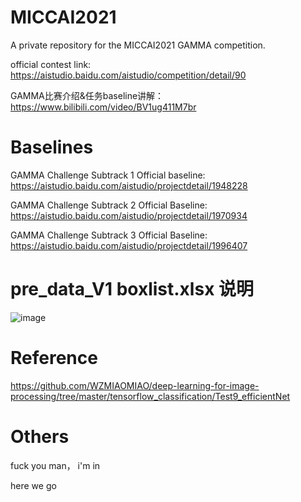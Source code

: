 # MICCAI2021
A private repository for the MICCAI2021 GAMMA competition.

official contest link: https://aistudio.baidu.com/aistudio/competition/detail/90

GAMMA比赛介绍&任务baseline讲解：https://www.bilibili.com/video/BV1ug411M7br

# Baselines

GAMMA Challenge Subtrack 1 Official baseline: https://aistudio.baidu.com/aistudio/projectdetail/1948228

GAMMA Challenge Subtrack 2 Official Baseline: https://aistudio.baidu.com/aistudio/projectdetail/1970934

GAMMA Challenge Subtrack 3 Official Baseline: https://aistudio.baidu.com/aistudio/projectdetail/1996407

# pre_data_V1 boxlist.xlsx 说明

![image](https://user-images.githubusercontent.com/49013637/126600213-8bdd037f-07de-4a8e-8f50-2b98e1cd3869.png)

# Reference

https://github.com/WZMIAOMIAO/deep-learning-for-image-processing/tree/master/tensorflow_classification/Test9_efficientNet

# Others

fuck you man， i'm in

here we go
